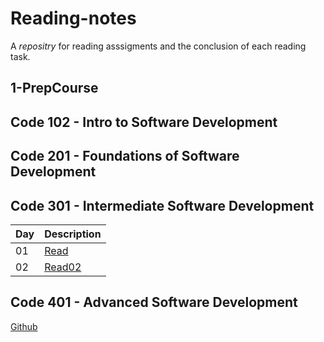 # Reading-notes
  A *repositry* for reading asssigments and the conclusion of each reading task.
  
## 1-PrepCourse 
## Code 102 - Intro to Software Development
## Code 201 - Foundations of Software Development
## Code 301 - Intermediate Software Development
| Day | Description |
| --- | ----------- |
| 01 | [Read](https://github.com/Alhaimouni/reading-notes/blob/main/Class%2001/Day%2001.md) |
| 02 |  [Read02](wew) |                                                                                    |
## Code 401 - Advanced Software Development

[Github](https://github.com/Alhaimouni)
